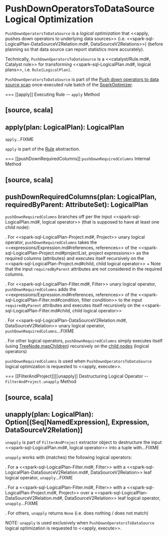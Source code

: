# PushDownOperatorsToDataSource Logical Optimization

`PushDownOperatorsToDataSource` is a *logical optimization* that <<apply, pushes down operators to underlying data sources>> (i.e. <<spark-sql-LogicalPlan-DataSourceV2Relation.md#, DataSourceV2Relations>>) (before planning so that data source can report statistics more accurately).

Technically, `PushDownOperatorsToDataSource` is a <<catalyst/Rule.md#, Catalyst rule>> for transforming <<spark-sql-LogicalPlan.md#, logical plans>>, i.e. `Rule[LogicalPlan]`.

`PushDownOperatorsToDataSource` is part of the [Push down operators to data source scan](../SparkOptimizer.md#PushDownOperatorsToDataSource) once-executed rule batch of the [SparkOptimizer](../SparkOptimizer.md).

=== [[apply]] Executing Rule -- `apply` Method

[source, scala]
----
apply(plan: LogicalPlan): LogicalPlan
----

`apply`...FIXME

`apply` is part of the [Rule](../catalyst/Rule.md#apply) abstraction.

=== [[pushDownRequiredColumns]] `pushDownRequiredColumns` Internal Method

[source, scala]
----
pushDownRequiredColumns(plan: LogicalPlan, requiredByParent: AttributeSet): LogicalPlan
----

`pushDownRequiredColumns` branches off per the input <<spark-sql-LogicalPlan.md#, logical operator>> (that is supposed to have at least one child node):

. For <<spark-sql-LogicalPlan-Project.md#, Project>> unary logical operator, `pushDownRequiredColumns` takes the <<expressions/Expression.md#references, references>> of the <<spark-sql-LogicalPlan-Project.md#projectList, project expressions>> as the required columns (attributes) and executes itself recursively on the <<spark-sql-LogicalPlan-Project.md#child, child logical operator>>
+
Note that the input `requiredByParent` attributes are not considered in the required columns.

. For <<spark-sql-LogicalPlan-Filter.md#, Filter>> unary logical operator, `pushDownRequiredColumns` adds the <<expressions/Expression.md#references, references>> of the <<spark-sql-LogicalPlan-Filter.md#condition, filter condition>> to the input `requiredByParent` attributes and executes itself recursively on the <<spark-sql-LogicalPlan-Filter.md#child, child logical operator>>

. For <<spark-sql-LogicalPlan-DataSourceV2Relation.md#, DataSourceV2Relation>> unary logical operator, `pushDownRequiredColumns`...FIXME

. For other logical operators, `pushDownRequiredColumns` simply executes itself (using [TreeNode.mapChildren](../catalyst/TreeNode.md#mapChildren)) recursively on the [child nodes](../catalyst/TreeNode.md#children) (logical operators)

`pushDownRequiredColumns` is used when `PushDownOperatorsToDataSource` logical optimization is requested to <<apply, execute>>.

=== [[FilterAndProject]][[unapply]] Destructuring Logical Operator -- `FilterAndProject.unapply` Method

[source, scala]
----
unapply(plan: LogicalPlan): Option[(Seq[NamedExpression], Expression, DataSourceV2Relation)]
----

`unapply` is part of `FilterAndProject` extractor object to destructure the input <<spark-sql-LogicalPlan.md#, logical operator>> into a tuple with...FIXME

`unapply` works with (matches) the following logical operators:

. For a <<spark-sql-LogicalPlan-Filter.md#, Filter>> with a <<spark-sql-LogicalPlan-DataSourceV2Relation.md#, DataSourceV2Relation>> leaf logical operator, `unapply`...FIXME

. For a <<spark-sql-LogicalPlan-Filter.md#, Filter>> with a <<spark-sql-LogicalPlan-Project.md#, Project>> over a <<spark-sql-LogicalPlan-DataSourceV2Relation.md#, DataSourceV2Relation>> leaf logical operator, `unapply`...FIXME

. For others, `unapply` returns `None` (i.e. does nothing / does not match)

NOTE: `unapply` is used exclusively when `PushDownOperatorsToDataSource` logical optimization is requested to <<apply, execute>>.
